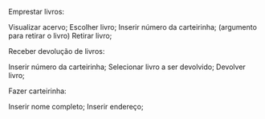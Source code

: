 Emprestar livros:

Visualizar acervo;
Escolher livro;
Inserir número da carteirinha; (argumento para retirar o livro)
Retirar livro;

Receber devolução de livros:

Inserir número da carteirinha;
Selecionar livro a ser devolvido;
Devolver livro;

Fazer carteirinha:

Inserir nome completo;
Inserir endereço;
